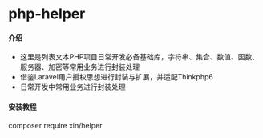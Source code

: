 # php-helper

#### 介绍
- 这里是列表文本PHP项目日常开发必备基础库，字符串、集合、数值、函数、服务器、加密等常用业务进行封装处理
- 借鉴Laravel用户授权思想进行封装与扩展，并适配Thinkphp6
- 日常开发中常用业务进行封装处理


#### 安装教程

composer require xin/helper